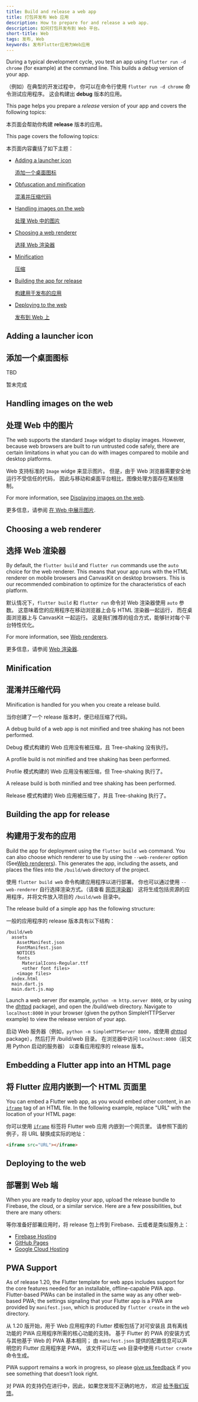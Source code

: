 ```yaml
---
title: Build and release a web app
title: 打包并发布 Web 应用
description: How to prepare for and release a web app.
description: 如何打包并发布到 Web 平台。
short-title: Web
tags: 发布, Web
keywords: 发布Flutter应用为Web应用
---
```


During a typical development cycle,
you test an app using `flutter run -d chrome`
(for example) at the command line.
This builds a _debug_ version of your app.

（例如）在典型的开发过程中，
你可以在命令行使用 `flutter run -d chrome` 命令测试应用程序。
这会构建出 **debug** 版本的应用。

This page helps you prepare a _release_ version
of your app and covers the following topics:

本页面会帮助你构建 **release** 版本的应用。

This page covers the following topics:

本页面内容囊括了如下主题：

* [Adding a launcher icon](#adding-a-launcher-icon)

  [添加一个桌面图标](#adding-a-launcher-icon)

* [Obfuscation and minification](#obfuscation-and-minification)

  [混淆并压缩代码](#obfuscation-and-minification)

* [Handling images on the web](#handling-images-on-the-web)

  [处理 Web 中的图片](#handling-images-on-the-web)

* [Choosing a web renderer](#choosing-a-web-renderer)

  [选择 Web 渲染器](#choosing-a-web-renderer)

* [Minification](#minification)

  [压缩](#minification)

* [Building the app for release](#building-the-app-for-release)

  [构建用于发布的应用](#building-the-app-for-release)

* [Deploying to the web](#deploying-to-the-web)

  [发布到 Web 上](#deploying-to-the-web)

## Adding a launcher icon

## 添加一个桌面图标

TBD

暂未完成

## Handling images on the web

## 处理 Web 中的图片

The web supports the standard `Image` widget to display images.
However, because web browsers are built to run untrusted code safely,
there are certain limitations in what you can do with images compared
to mobile and desktop platforms.

Web 支持标准的 `Image` widge 来显示图片。 
但是，由于 Web 浏览器需要安全地运行不受信任的代码，
因此与移动和桌面平台相比，图像处理方面存在某些限制。

For more information, see [Displaying images on the web][].

更多信息，请参阅 [在 Web 中展示图片][Displaying images on the web].

## Choosing a web renderer

## 选择 Web 渲染器

By default, the `flutter build` and `flutter run` commands
use the `auto` choice for the web renderer. This means that
your app runs with the HTML renderer on mobile browsers and
CanvasKit on desktop browsers. This is our recommended combination
to optimize for the characteristics of each platform.

默认情况下，`flutter build` 和 `flutter run` 命令对 Web 渲染器使用 `auto` 参数。 
这意味着您的应用程序在移动浏览器上会与 HTML 渲染器一起运行，
而在桌面浏览器上与 CanvasKit 一起运行。
这是我们推荐的组合方式，能够针对每个平台特性优化。

For more information, see [Web renderers][].

更多信息，请参阅 [Web 渲染器][Web renderers].

## Minification

## 混淆并压缩代码

Minification is handled for you when you
create a release build.

当你创建了一个 release 版本时，便已经压缩了代码。

A debug build of a web app is not minified and
tree shaking has not been performed.

Debug 模式构建的 Web 应用没有被压缩，且 Tree-shaking 没有执行。

A profile build is not minified and tree shaking
has been performed.

Profile 模式构建的 Web 应用没有被压缩，但 Tree-shaking 执行了。

A release build is both minified and tree shaking
has been performed.

Release 模式构建的 Web 应用被压缩了，并且 Tree-shaking 执行了。

## Building the app for release

## 构建用于发布的应用

Build the app for deployment using the
`flutter build web` command.
You can also choose which renderer to use
by using the `--web-renderer` option (See[Web renderers][]).
This generates the app, including the assets,
and places the files into the `/build/web`
directory of the project.

使用 `flutter build web` 命令构建应用程序以进行部署。
你也可以通过使用 `--web-renderer` 自行选择渲染方式。（请查看 [网页渲染器][Web renderers]）
这将生成包括资源的应用程序，并将文件放入项目的 `/build/web` 目录中。

The release build of a simple app has the
following structure:

一般的应用程序的 release 版本具有以下结构：

```none
/build/web
  assets
    AssetManifest.json
    FontManifest.json
    NOTICES
    fonts
      MaterialIcons-Regular.ttf
      <other font files>
    <image files>
  index.html
  main.dart.js
  main.dart.js.map
```

Launch a web server (for example,
`python -m http.server 8000`,
or by using the [dhttpd][] package),
and open the /build/web directory. Navigate to
`localhost:8000` in your browser
(given the python SimpleHTTPServer example)
to view the release version of your app.

启动 Web 服务器（例如，`python -m SimpleHTTPServer 8000`，或使用
[dhttpd][] package），然后打开 /build/web 目录。
在浏览器中访问 `localhost:8000`（前文用 Python 启动的服务器）
以查看应用程序的 release 版本。

## Embedding a Flutter app into an HTML page

## 将 Flutter 应用内嵌到一个 HTML 页面里

You can embed a Flutter web app,
as you would embed other content,
in an [`iframe`][] tag of an HTML file.
In the following example, replace "URL"
with the location of your HTML page:

你可以使用 [`iframe`][] 标签将 Flutter web 应用
内嵌到一个网页里。
请参照下面的例子，将 URL 替换成实际的地址：

```html
<iframe src="URL"></iframe>
```

## Deploying to the web

## 部署到 Web 端

When you are ready to deploy your app,
upload the release bundle
to Firebase, the cloud, or a similar service.
Here are a few possibilities, but there are
many others:

等你准备好部署应用时，将 release 包上传到 Firebase、云或者是类似服务上：

* [Firebase Hosting][]
* [GitHub Pages][]
* [Google Cloud Hosting][]

## PWA Support

As of release 1.20, the Flutter template for web apps includes support
for the core features needed for an installable, offline-capable PWA app.
Flutter-based PWAs can be installed in the same way as any other web-based
PWA; the settings signaling that your Flutter app is a PWA are provided by
`manifest.json`, which is produced by `flutter create` in the `web` directory.

从 1.20 版开始，用于 Web 应用程序的 Flutter 模板包括了对可安装且
具有离线功能的 PWA 应用程序所需的核心功能的支持。 
基于 Flutter 的 PWA 的安装方式与其他基于 Web 的 PWA 基本相同；
由 `manifest.json` 提供的配置信息可以声明您的 Flutter 应用程序是 PWA，
该文件可以在 `web` 目录中使用 `Flutter create` 命令生成。

PWA support remains a work in progress,
so please [give us feedback][] if you see something that doesn’t look right.

对 PWA 的支持仍在进行中，因此，如果您发现不正确的地方，
欢迎 [给予我们反馈][give us feedback]。

[dhttpd]: {{site.pub}}/packages/dhttpd
[Displaying images on the web]: /docs/development/platform-integration/web-images
[Firebase Hosting]: https://firebase.google.com/docs/hosting
[GitHub Pages]: https://pages.github.com/
[give us feedback]: {{site.github}}/flutter/flutter/issues/new?title=%5Bweb%5D:+%3Cdescribe+issue+here%3E&labels=%E2%98%B8+platform-web&body=Describe+your+issue+and+include+the+command+you%27re+running,+flutter_web%20version,+browser+version
[Google Cloud Hosting]: https://cloud.google.com/solutions/smb/web-hosting/
[`iframe`]: https://html.com/tags/iframe/
[Web renderers]: /docs/development/tools/web-renderers

